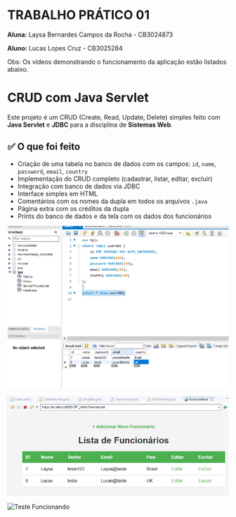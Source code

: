 # TRABALHO PRÁTICO 01 

**Aluna:** Laysa Bernardes Campos da Rocha - CB3024873 

**Aluno:** Lucas Lopes Cruz - CB3025284 

Obs: Os vídeos demonstrando o funcionamento da aplicação estão listados abaixo.


# CRUD com Java Servlet

Este projeto é um CRUD (Create, Read, Update, Delete) simples feito com **Java Servlet** e **JDBC** para a disciplina de **Sistemas Web**.

## ✅ O que foi feito

- Criação de uma tabela no banco de dados com os campos: `id`, `name`, `password`, `email`, `country`
- Implementação do CRUD completo (cadastrar, listar, editar, excluir)
- Integração com banco de dados via JDBC
- Interface simples em HTML
- Comentários com os nomes da dupla em todos os arquivos `.java`
- Página extra com os créditos da dupla
- Prints do banco de dados e da tela com os dados dos funcionários

![Teste Banco](./banco.png)

![Teste eclipse](./eclipse.png)

![Teste Funcionando](./funcionando.gif)
